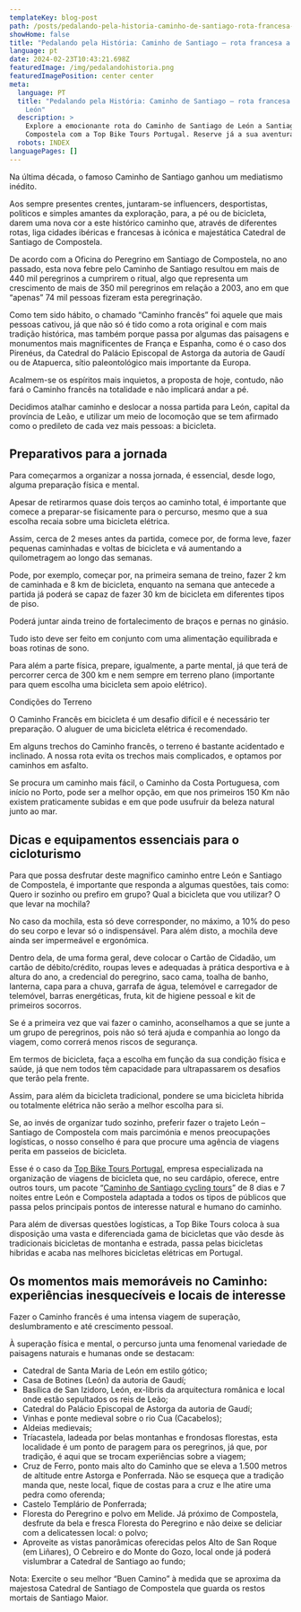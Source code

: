 ```yaml
---
templateKey: blog-post
path: /posts/pedalando-pela-historia-caminho-de-santiago-rota-francesa-a-partir-de-leon//
showHome: false
title: "Pedalando pela História: Caminho de Santiago – rota francesa a partir de León"
language: pt
date: 2024-02-23T10:43:21.698Z
featuredImage: /img/pedalandohistoria.png
featuredImagePosition: center center
meta:
  language: PT
  title: "Pedalando pela História: Caminho de Santiago – rota francesa a partir de
    León"
  description: >
    Explore a emocionante rota do Caminho de Santiago de León a Santiago de
    Compostela com a Top Bike Tours Portugal. Reserve já a sua aventura!
  robots: INDEX
languagePages: []
---
```

Na última década, o famoso Caminho de Santiago ganhou um mediatismo inédito.

Aos sempre presentes crentes, juntaram-se influencers, desportistas, políticos e simples amantes da exploração, para, a pé ou de bicicleta, darem uma nova cor a este histórico caminho que, através de diferentes rotas, liga cidades ibéricas e francesas à icónica e majestática Catedral de Santiago de Compostela.

De acordo com a Oficina do Peregrino em Santiago de Compostela, no ano passado, esta nova febre pelo Caminho de Santiago resultou em mais de 440 mil peregrinos a cumprirem o ritual, algo que representa um crescimento de mais de 350 mil peregrinos em relação a 2003, ano em que “apenas” 74 mil pessoas fizeram esta peregrinação.

Como tem sido hábito, o chamado “Caminho francês” foi aquele que mais pessoas cativou, já que não só é tido como a rota original e com mais tradição histórica, mas também porque passa por algumas das paisagens e monumentos mais magnificentes de França e Espanha, como é o caso dos Pirenéus, da Catedral do Palácio Episcopal de Astorga da autoria de Gaudí ou de Atapuerca, sítio paleontológico mais importante da Europa.

Acalmem-se os espíritos mais inquietos, a proposta de hoje, contudo, não fará o Caminho francês na totalidade e não implicará andar a pé.

Decidimos atalhar caminho e deslocar a nossa partida para León, capital da província de Leão, e utilizar um meio de locomoção que se tem afirmado como o predileto de cada vez mais pessoas: a bicicleta. 

## Preparativos para a jornada

Para começarmos a organizar a nossa jornada, é essencial, desde logo, alguma preparação física e mental.

Apesar de retirarmos quase dois terços ao caminho total, é importante que comece a preparar-se fisicamente para o percurso, mesmo que a sua escolha recaia sobre uma bicicleta elétrica.

Assim, cerca de 2 meses antes da partida, comece por, de forma leve, fazer pequenas caminhadas e voltas de bicicleta e vá aumentando a quilometragem ao longo das semanas.

Pode, por exemplo, começar por, na primeira semana de treino, fazer 2 km de caminhada e 8 km de bicicleta, enquanto na semana que antecede a partida já poderá se capaz de fazer 30 km de bicicleta em diferentes tipos de piso.

Poderá juntar ainda treino de fortalecimento de braços e pernas no ginásio.

Tudo isto deve ser feito em conjunto com uma alimentação equilibrada e boas rotinas de sono.

Para além a parte física, prepare, igualmente, a parte mental, já que terá de percorrer cerca de 300 km e nem sempre em terreno plano (importante para quem escolha uma bicicleta sem apoio elétrico).

Condições do Terreno

O Caminho Francês em bicicleta é um desafio difícil e é necessário ter preparação. O aluguer de uma bicicleta elétrica é recomendado.

Em alguns trechos do Caminho francês, o terreno é bastante acidentado e inclinado. A nossa rota evita os trechos mais complicados, e optamos por caminhos em asfalto.

Se procura um caminho mais fácil, o Caminho da Costa Portuguesa, com início no Porto, pode ser a melhor opção, em que nos primeiros 150 Km não existem praticamente subidas e em que pode usufruir da beleza natural junto ao mar.

## Dicas e equipamentos essenciais para o cicloturismo

Para que possa desfrutar deste magnifico caminho entre León e Santiago de Compostela, é importante que responda a algumas questões, tais como: Quero ir sozinho ou prefiro em grupo? Qual a bicicleta que vou utilizar? O que levar na mochila?

No caso da mochila, esta só deve corresponder, no máximo, a 10% do peso do seu corpo e levar só o indispensável. Para além disto, a mochila deve ainda ser impermeável e ergonómica.

Dentro dela, de uma forma geral, deve colocar o Cartão de Cidadão, um cartão de débito/crédito, roupas leves e adequadas à prática desportiva e à altura do ano, a credencial do peregrino, saco cama, toalha de banho, lanterna, capa para a chuva, garrafa de água, telemóvel e carregador de telemóvel, barras energéticas, fruta, kit de higiene pessoal e kit de primeiros socorros.

Se é a primeira vez que vai fazer o caminho, aconselhamos a que se junte a um grupo de peregrinos, pois não só terá ajuda e companhia ao longo da viagem, como correrá menos riscos de segurança.

Em termos de bicicleta, faça a escolha em função da sua condição física e saúde, já que nem todos têm capacidade para ultrapassarem os desafios que terão pela frente.

Assim, para além da bicicleta tradicional, pondere se uma bicicleta hibrida ou totalmente elétrica não serão a melhor escolha para si.

Se, ao invés de organizar tudo sozinho, preferir fazer o trajeto León – Santiago de Compostela com mais parcimónia e menos preocupações logísticas, o nosso conselho é para que procure uma agência de viagens perita em passeios de bicicleta.

Esse é o caso da [Top Bike Tours Portugal](https://topbiketoursportugal.com/), empresa especializada na organização de viagens de bicicleta que, no seu cardápio, oferece, entre outros tours, um pacote “[Caminho de Santiago cycling tours](https://topbiketoursportugal.com/bike-tour-camino-desantiago-)” de 8 dias e 7 noites entre León e Compostela adaptada a todos os tipos de públicos que passa pelos principais pontos de interesse natural e humano do caminho.

Para além de diversas questões logísticas, a Top Bike Tours coloca à sua disposição uma vasta e diferenciada gama de bicicletas que vão desde às tradicionais bicicletas de montanha e estrada, passa pelas bicicletas hibridas e acaba nas melhores bicicletas elétricas em Portugal.

## Os momentos mais memoráveis no Caminho: experiências inesquecíveis e locais de interesse

Fazer o Caminho francês é uma intensa viagem de superação, deslumbramento e até crescimento pessoal.

À superação física e mental, o percurso junta uma fenomenal variedade de paisagens naturais e humanas onde se destacam:

* Catedral de Santa Maria de León em estilo gótico;
* Casa de Botines (León) da autoria de Gaudí;
* Basílica de San Izidoro, León, ex-libris da arquitectura românica e local onde estão sepultados os reis de Leão;
* Catedral do Palácio Episcopal de Astorga da autoria de Gaudí;
* Vinhas e ponte medieval sobre o rio Cua (Cacabelos);
* Aldeias medievais;
* Tríacastela, ladeada por belas montanhas e frondosas florestas, esta localidade é um ponto de paragem para os peregrinos, já que, por tradição, é aqui que se trocam experiências sobre a viagem;
* Cruz de Ferro, ponto mais alto do Caminho que se eleva a 1.500 metros de altitude entre Astorga e Ponferrada. Não se esqueça que a tradição manda que, neste local, fique de costas para a cruz e lhe atire uma pedra como oferenda;
* Castelo Templário de Ponferrada;
* Floresta do Peregrino e polvo em Melide. Já próximo de Compostela, desfrute da bela e fresca Floresta do Peregrino e não deixe se deliciar com a delicatessen local: o polvo;
* Aproveite as vistas panorâmicas oferecidas pelos Alto de San Roque (em Liñares), O Cebreiro e do Monte do Gozo, local onde já poderá vislumbrar a Catedral de Santiago ao fundo;

Nota: Exercite o seu melhor “Buen Camino” à medida que se aproxima da majestosa Catedral de Santiago de Compostela que guarda os restos mortais de Santiago Maior.